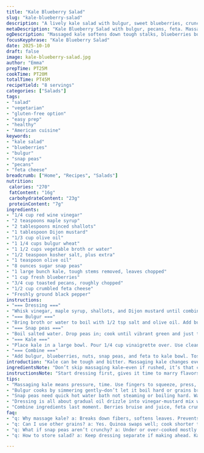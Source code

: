 ```yaml
---
title: "Kale Blueberry Salad"
slug: "kale-blueberry-salad"
description: "A lively kale salad with bulgur, sweet blueberries, crunchy pecans, and tangy feta. Dressed with a honey-red wine vinaigrette that softens fibrous kale. Snap peas add fresh snap and bright green color. The bulgur is cooked in broth for an earthy depth. The kale needs massaging for tenderness—don’t skip that. Blueberries pop with subtle sweetness, balancing the salty feta and nutty pecans. Prefer water or broth depending on pantry. Easy tweaks replace honey with maple syrup, pecans with walnuts if needed. A salad that grows on you with each bite, textures and flavors layering beautifully when tossed last minute. Good for make-ahead if you keep the dressing separate and toss before serving."
metaDescription: "Kale Blueberry Salad with bulgur, pecans, feta. Massaged kale softens tough leaves; snap peas stay crisp. Honey-red wine dressing balances sweet and tangy flavors."
ogDescription: "Massaged kale softens down tough stalks, blueberries burst sweet, crunchy pecans add earthiness. Bulgur cooked in broth, snap peas crisp. Toss last minute; fresh texture."
focusKeyphrase: "Kale Blueberry Salad"
date: 2025-10-10
draft: false
image: kale-blueberry-salad.jpg
author: "Emma"
prepTime: PT25M
cookTime: PT20M
totalTime: PT45M
recipeYield: "8 servings"
categories: ["Salads"]
tags:
- "salad"
- "vegetarian"
- "gluten-free option"
- "easy prep"
- "healthy"
- "American cuisine"
keywords:
- "kale salad"
- "blueberries"
- "bulgur"
- "snap peas"
- "pecans"
- "feta cheese"
breadcrumb: ["Home", "Recipes", "Salads"]
nutrition: 
 calories: "270"
 fatContent: "16g"
 carbohydrateContent: "23g"
 proteinContent: "7g"
ingredients:
- "1/4 cup red wine vinegar"
- "2 teaspoons maple syrup"
- "2 tablespoons minced shallots"
- "1 tablespoon Dijon mustard"
- "1/3 cup olive oil"
- "1 1/4 cups bulgur wheat"
- "1 1/2 cups vegetable broth or water"
- "1/2 teaspoon kosher salt, plus extra"
- "1 teaspoon olive oil"
- "8 ounces sugar snap peas"
- "1 large bunch kale, tough stems removed, leaves chopped"
- "1 cup fresh blueberries"
- "3/4 cup toasted pecans, roughly chopped"
- "1/2 cup crumbled feta cheese"
- "Freshly ground black pepper"
instructions:
- "=== Dressing ==="
- "Whisk vinegar, maple syrup, shallots, and Dijon mustard until combined. Slowly drizzle in olive oil while whisking vigorously to emulsify. Season with salt and pepper. Set aside; flavors meld best while you prep the rest."
- "=== Bulgur ==="
- "Bring broth or water to boil with 1/2 tsp salt and olive oil. Add bulgur, stir to keep from clumping. Lower heat so it simmers gently, cover tightly. Cook about 14 minutes until grains swell and liquid absorbed. Remove from heat, keep covered for 11 minutes more. Fluff with fork to separate grains, cool to room temp before mixing."
- "=== Snap peas ==="
- "Boil salted water. Drop peas in; cook until vibrant green and just tender—about 3 minutes. Immediate ice bath stops cooking; keeps snap crisp and colors vivid. Drain thoroughly, pat dry. Slice in half lengthwise or keep whole for textural contrast."
- "=== Kale ==="
- "Place kale in a large bowl. Pour 1/4 cup vinaigrette over. Use clean hands to massage leaves—press and squeeze until edges soften and darken, at least 25 minutes. This step breaks down fibrous kale, prevents chew fatigue."
- "=== Combine ==="
- "Add bulgur, blueberries, nuts, snap peas, and feta to kale bowl. Toss gently with remaining dressing. Taste for seasoning; adjust salt and pepper. Serve immediately or chill briefly. Keeps well, but best fresh to avoid sogginess."
introduction: "Kale can be tough and bitter. Massaging kale changes everything — transforms stalky leaves into tender green beds. Blueberries add bursts of juicy fruitiness, their sweet pop contrasting salty feta chunks. Toasted pecans lend crunch and earthy notes. Bulgur cooked in broth brings subtle savoriness and chewy texture—satisfying without heaviness. Snap peas? They snap, literally. Boil until crisp-tender, shock in ice water to keep color loud and bite alive. Dressing’s where magic begins — a whisked honey vinaigrette balancing sharp vinegar and creamy mustard, mellowed by olive oil. Maple syrup swaps in if honey’s missing; more natural sweetness that blends, no fuss. Successful salad needs timing — kale massaged long enough to avoid bulldozing your jaw; bulgur fluffed not mushy. One toss at last keeps everything bright, layered but alive. Prep right, tasting at each step makes all difference."
ingredientsNote: "Don’t skip massaging kale—even if rushed, it’s that critical. Raw kale is gritty, tough. Use fresh leaves; older kale will need longer massage or may be too fibrous altogether. Bulgur technicalities: rinsing briefly before cooking helps remove excess starch but is optional. For gluten-free options, swap bulgur with quinoa but shorten cooking time slightly and adjust liquid. Snap peas—fresh is key. Frozen won’t have same crunch. If no pecans, walnuts or toasted almonds fit well. Blueberries—fresh best, but frozen can thaw on counter; drain any excess juice or salad can get soggy. Feta can be crumbly or firm. Sheep or goat versions both good, adjust salt accordingly. Substitute maple syrup for honey for vegan-leaning plates or to soften sharp vinegar edge. Olive oil: use a decent but not overpowering quality. Avoid strong flavored EVOO that drowns delicate blueberries or soft kale."
instructionsNote: "Start dressing first, gives it time to marry flavors. Whisk well; drizzling oil gradually is non-negotiable for smooth emulsion. Overdoing oil creates oily dressing, not emulsification. Bulgur: bring to low simmer right away; avoid rolling boil to keep grain texture intact. Rest covered with lid post-cooking absorbs moisture evenly and prevents stickiness. Snap peas cook quickly—watch color change, bubbles shape, slight crackle when dropped in hot water signals doneness. Ice bath absolutely necessary; skips overcooking trap. Kale massage—use fingers to squish leaves gently. Look for color shift to deep green, wilted but still vibrant. Too short = fibrous bite; too long = limp sadness. Add all components last moment; berries prone to bruising, feta crumbles lose form. Toss gently to avoid smashing everything. Taste frequently—adjust seasoning fold in pepper or sprinkle salt last minute. Serve up, enjoy varied textures and flavors dancing."
tips:
- "Massaging kale means pressure, time. Use fingers to squeeze, press, not too soft but no crunch left. Leaves darken, wilt. Skip this step and kale stays tough and gritty, hard to chew. If rushed, at least do 10-15 minutes. Cold water rinse before cuts raw edge bitterness. Older kale demands longer massage."
- "Bulgur cooks by simmering gently—don’t let it boil hard or grains break down to mush. Bring to low simmer right away then keep lid tight. You want grains separate, fluffy after rest. Fluff with fork right after 25 mins covered. Rinsing bulgur is optional but cuts starch dust, less sticky. For gluten-free swap quinoa, adjust cook times and reduce water."
- "Snap peas need quick hot water bath not steaming or boiling hard. Watch color shift to bright green, slight crackle when dropped. Drop in ice water immediately to halt cooking and keep crisp snap. Chill well; damp peas turn soggy fast. Slice lengthwise to balance texture contrast or keep whole for crunch burst."
- "Dressing is all about gradual oil drizzle into vinegar-mustard mix while whisking fast. Go slow or dressing breaks, oily not emulsified. Season after emulsifying with salt pepper. Let flavors marry at least 15 min before tossing. Maple syrup replace honey easily for vegan or different sweetness profile without harshness."
- "Combine ingredients last moment. Berries bruise and juice, feta crumbles fall apart if tossed early. Keep dressing separate until mixing. Taste. Adjust salt and pepper late; pecans and feta saltiness vary. Serve fresh or chill briefly but tossing too early makes kale limp, berries soggy."
faq:
- "q: Why massage kale? a: Breaks down fibers, softens leaves. Prevents toughness; raw kale bites hard. Press with hands till color deepens, leaves wilt somewhat. Skipping means fibrous chew no good for salad. Older kale needs longer massage. Leaves may feel slimy if overdone but better tough than limp."
- "q: Can I use other grains? a: Yes. Quinoa swaps well; cook shorter time. Couscous quicker but texture differs. Bulgur brings nuttiness and chewiness you won’t get with rice. Adjust liquid ratios. Rinse quinoa or bulgur to drop starch. Gluten-free eaters should avoid bulgur."
- "q: What if snap peas aren’t crunchy? a: Under or over-cooked mostly. Boil quickly till just tender, immediate ice bath key or they get soft fast. Frozen peas lose snap, better fresh here. Cut large peas lengthwise to avoid hollow chew. Drain well. Salt water flavors peas subtly."
- "q: How to store salad? a: Keep dressing separate if making ahead. Kale massaged stays good but berries bruise soaking too long. Store bulgur, nuts, snap peas cold, dry. Toss just before serving. Salad can last 1-2 days chilled but textures shift fast. Not meant for long storage."

---
```

